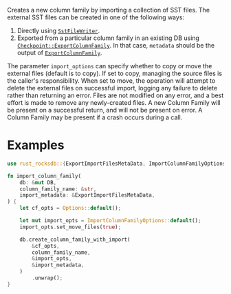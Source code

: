 Creates a new column family by importing a collection of SST files. The external SST files can be created in one of the
following ways:

1. Directly using [`SstFileWriter`](crate::SstFileWriter).
2. Exported from a particular column family in an existing DB using [`Checkpoint::ExportColumnFamily`][export_cf]. In
   that case, `metadata` should be the output of [`ExportColumnFamily`][export_cf].

The parameter `import_options` can specify whether to copy or move the external files (default is to copy). If set to
copy, managing the source files is the caller's responsibility. When set to move, the operation will attempt to delete
the external files on successful import, logging any failure to delete rather than returning an error. Files are not
modified on any error, and a best effort is made to remove any newly-created files. A new Column Family will be present
on a successful return, and will not be present on error. A Column Family may be present if a crash occurs during a
call.

# Examples

```rust
use rust_rocksdb::{ExportImportFilesMetaData, ImportColumnFamilyOptions, Options, DB};

fn import_column_family(
    db: &mut DB,
    column_family_name: &str,
    import_metadata: &ExportImportFilesMetaData,
) {
    let cf_opts = Options::default();

    let mut import_opts = ImportColumnFamilyOptions::default();
    import_opts.set_move_files(true);

    db.create_column_family_with_import(
        &cf_opts,
        column_family_name,
        &import_opts,
        &import_metadata,
    )
        .unwrap();
}
```

[export_cf]: crate::checkpoint::Checkpoint::export_column_family